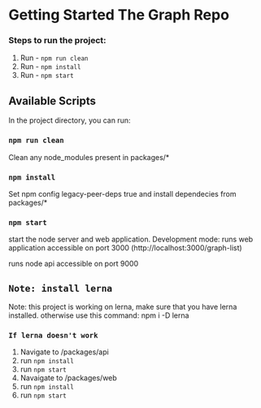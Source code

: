 # Getting Started The Graph Repo

### Steps to run the project:

1. Run - `npm run clean`
2. Run - `npm install`
3. Run - `npm start`

## Available Scripts

In the project directory, you can run:

### `npm run clean`

Clean any node_modules present in packages/\*

### `npm install`

Set npm config legacy-peer-deps true and install dependecies from packages/\*

### `npm start`

start the node server and web application.
Development mode: runs web application accessible on port 3000
(http://localhost:3000/graph-list)

runs node api accessible on port 9000

## `Note: install lerna`

Note: this project is working on lerna, make sure that you have lerna installed.
otherwise use this command: npm i -D lerna

### `If lerna doesn't work`

1. Navigate to /packages/api
2. run `npm install`
3. run `npm start`
4. Navaigate to /packages/web
5. run `npm install`
6. run `npm start`
